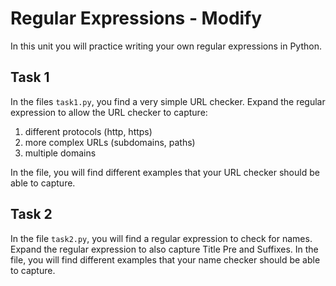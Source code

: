 # Regular Expressions  - Modify
In this unit you will practice writing your own regular expressions in Python. 

## Task 1
In the files ```task1.py```, you find a very simple URL checker. Expand the regular expression to allow the URL checker to capture:
1. different protocols (http, https)
2. more complex URLs (subdomains, paths)
3. multiple domains

In the file, you will find different examples that your URL checker should be able to capture.

## Task 2
In the file ```task2.py```, you will find a regular expression to check for names. Expand the regular expression to also capture Title Pre and Suffixes. 
In the file, you will find different examples that your name checker should be able to capture.

  